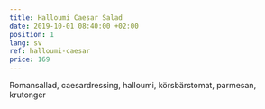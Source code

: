 ```yaml
---
title: Halloumi Caesar Salad
date: 2019-10-01 08:40:00 +02:00
position: 1
lang: sv
ref: halloumi-caesar
price: 169
---
```


Romansallad, caesardressing, halloumi, körsbärstomat, parmesan, krutonger
